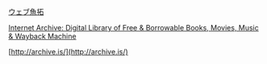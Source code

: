 
[ウェブ魚拓](https://megalodon.jp/)

[Internet Archive: Digital Library of Free & Borrowable Books, Movies, Music & Wayback Machine](https://archive.org/)

[http://archive.is/](http://archive.is/)

